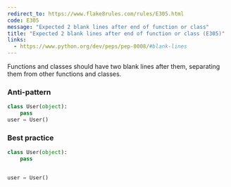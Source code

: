 ```yaml
---
redirect_to: https://www.flake8rules.com/rules/E305.html
code: E305
message: "Expected 2 blank lines after end of function or class"
title: "Expected 2 blank lines after end of function or class (E305)"
links:
  - https://www.python.org/dev/peps/pep-0008/#blank-lines
---
```


Functions and classes should have two blank lines after them, separating them from other functions and classes.

### Anti-pattern

```python
class User(object):
    pass
user = User()
```

### Best practice

```python
class User(object):
    pass


user = User()
```
